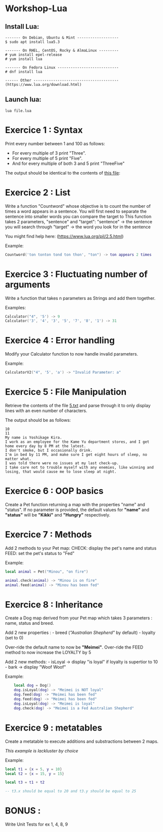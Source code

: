 # Workshop-Lua

## Install Lua:
```
------- On Debian, Ubuntu & Mint ------------------- 
$ sudo apt install lua5.3

------- On RHEL, CentOS, Rocky & AlmaLinux --------- 
# yum install epel-release
# yum install lua

------- On Fedora Linux ---------------------------- 
# dnf install lua

------ Other ---------------------------------------
(https://www.lua.org/download.html)
```

## Launch lua:
```
lua file.lua
```

# Exercice 1 : Syntax

Print every number between 1 and 100 as follows:

- For every multiple of 3 print "Three".
- For every multiple of 5 print "Five".
- And for every multiple of both 3 and 5 print "ThreeFive"

The output should be identical to the contents of [this file](./1.txt):


# Exercice 2 : List

Write a function "Countword" whose objective is to count the number of times a word appears in a sentence.
You will first need to separate the sentence into smaller words you can compare the target to
This function takes 2 parameters, "sentence" and "target":
"sentence" -> the sentence you will search through
"target" -> the word you look for in the sentence

You might find help here:
(https://www.lua.org/pil/2.5.html)

Example:

```lua
Countword('ton tonton tond ton thon', "ton") -> ton appears 2 times
```


# Exercice 3 : Fluctuating number of arguments

Write a function that takes n parameters as Strings and add them together.

Examples:

```lua
Calculator("4", '5') -> 9
Calculator('3', '4', '3', '5', '7', '8', '1') -> 31
```


# Exercice 4 : Error handling

Modify your Calculator function to now handle invalid parameters.

Example:

```lua
CalculatorV2("4", '5', 'a') -> "Invalid Parameter: a"
```


# Exercice 5 : File Manipulation

Retrieve the contents of the file [5.txt](./5.txt) and parse through it to only display lines with an even number of characters.

The output should be as follows:

```
10
11
My name is Yoshikage Kira.
I work as an employee for the Kame Yu department stores, and I get home every day by 8 PM at the latest.
I don't smoke, but I occasionally drink.
I'm in bed by 11 PM, and make sure I get eight hours of sleep, no matter what.
I was told there were no issues at my last check-up.
I take care not to trouble myself with any enemies, like winning and losing, that would cause me to lose sleep at night.
```


# Exercice 6 : OOP basics

Create a Pet function returning a map with the properties "name" and "status".
If no parameter is provided, the default values for __"name"__ and __"status"__ will be __"Kikki"__ and __"Hungry"__ respectively.


# Exercice 7 : Methods

Add 2 methods to your Pet map:
CHECK: display the pet's name and status
FEED: set the pet's status to "Fed" 

Example:

```lua
local animal = Pet("Minou", "on fire")

animal.check(animal) -> "Minou is on fire"
animal.feed(animal) -> "Minou has been fed"
```


# Exercice 8 : Inheritance

Create a Dog map derived from your Pet map which takes 3 parameters : name, status and breed.

Add 2 new properties :
    - breed (_"Australian Shepherd"_ by default)
    - loyalty (set to 0)

Over-ride the default name to now be __"Meimei"__.
Over-ride the FEED method to now increase the LOYALTY by 5

Add 2 new methods:
    - isLoyal -> display "is loyal" if loyalty is supertior to 10
    - bark -> display "Woof Woof"

Example:

```lua
    local dog = Dog()
    dog.isLoyal(dog) -> "Meimei is NOT loyal"
    dog.feed(dog) -> "Meimei has been fed"
    dog.feed(dog) -> "Meimei has been fed"
    dog.isLoyal(dog) -> "Meimei is loyal"
    dog.check(dog) -> "Meimei is a Fed Australian Shepherd"
```


# Exercice 9 : metatables

Create a metatable to execute additions and substractions between 2 maps.

_This example is lackluster by choice_

Example:

```lua
local t1 = {x = 5, y = 10}
local t2 = {x = 15, y = 15}

local t3 = t1 + t2

-- t3.x should be equal to 20 and t3.y should be equal to 25
```


# BONUS :

Write Unit Tests for ex 1, 4, 8, 9